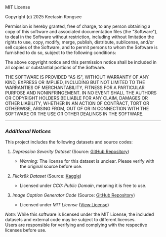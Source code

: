 MIT License

Copyright (c) 2025 Keetasin Kongsee

Permission is hereby granted, free of charge, to any person obtaining a copy
of this software and associated documentation files (the "Software"), to deal
in the Software without restriction, including without limitation the rights
to use, copy, modify, merge, publish, distribute, sublicense, and/or sell
copies of the Software, and to permit persons to whom the Software is
furnished to do so, subject to the following conditions:

The above copyright notice and this permission notice shall be included in all
copies or substantial portions of the Software.

THE SOFTWARE IS PROVIDED "AS IS", WITHOUT WARRANTY OF ANY KIND, EXPRESS OR
IMPLIED, INCLUDING BUT NOT LIMITED TO THE WARRANTIES OF MERCHANTABILITY,
FITNESS FOR A PARTICULAR PURPOSE AND NONINFRINGEMENT. IN NO EVENT SHALL THE
AUTHORS OR COPYRIGHT HOLDERS BE LIABLE FOR ANY CLAIM, DAMAGES OR OTHER
LIABILITY, WHETHER IN AN ACTION OF CONTRACT, TORT OR OTHERWISE, ARISING FROM,
OUT OF OR IN CONNECTION WITH THE SOFTWARE OR THE USE OR OTHER DEALINGS IN THE
SOFTWARE.

---

### *Additional Notices*
This project includes the following datasets and source codes:

1. *Depression Severity Dataset* (Source: [GitHub Repository](https://github.com/usmaann/Depression_Severity_Dataset))  
   - *Warning:* The license for this dataset is unclear. Please verify with the original source before use.  

2. *Flickr8k Dataset* (Source: [Kaggle](https://www.kaggle.com/datasets/adityajn105/flickr8k))  
   - Licensed under *CC0: Public Domain*, meaning it is free to use.  

3. *Image Caption Generator Code* (Source: [GitHub Repository](https://github.com/Sajid030/image-caption-generator))  
   - Licensed under *MIT License* ([View License](https://github.com/Sajid030/image-caption-generator/blob/main/LICENSE))  

*Note:* While this software is licensed under the MIT License, the included datasets and external code may be subject to different licenses.  
Users are responsible for verifying and complying with the respective licenses before use.